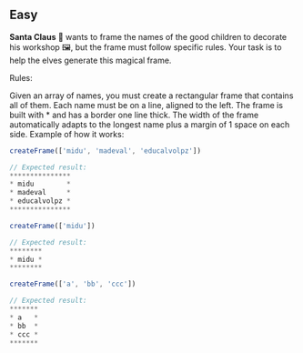 ## Easy


**Santa Claus** 🎅 wants to frame the names of the good children to decorate his workshop 🖼️, but the frame must follow specific rules. Your task is to help the elves generate this magical frame.

Rules:

Given an array of names, you must create a rectangular frame that contains all of them.
Each name must be on a line, aligned to the left.
The frame is built with * and has a border one line thick.
The width of the frame automatically adapts to the longest name plus a margin of 1 space on each side.
Example of how it works:

```js
createFrame(['midu', 'madeval', 'educalvolpz'])

// Expected result:
***************
* midu        *
* madeval     *
* educalvolpz *
***************

createFrame(['midu'])

// Expected result:
********
* midu *
********

createFrame(['a', 'bb', 'ccc'])

// Expected result:
*******
* a   *
* bb  *
* ccc *
*******

```
